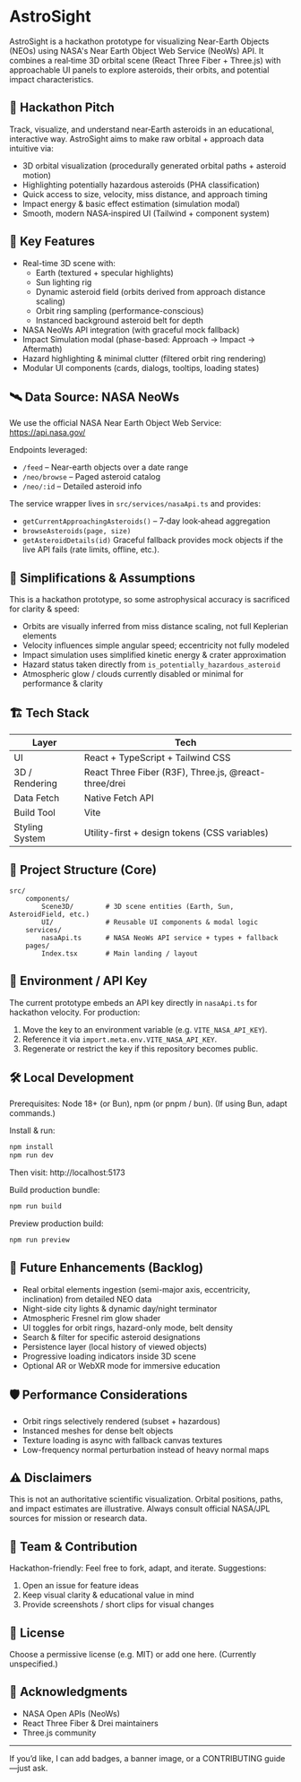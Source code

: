 
# AstroSight

AstroSight is a hackathon prototype for visualizing Near-Earth Objects (NEOs) using NASA's Near Earth Object Web Service (NeoWs) API. It combines a real‑time 3D orbital scene (React Three Fiber + Three.js) with approachable UI panels to explore asteroids, their orbits, and potential impact characteristics.

## 🚀 Hackathon Pitch
Track, visualize, and understand near‑Earth asteroids in an educational, interactive way. AstroSight aims to make raw orbital + approach data intuitive via:
- 3D orbital visualization (procedurally generated orbital paths + asteroid motion)
- Highlighting potentially hazardous asteroids (PHA classification)
- Quick access to size, velocity, miss distance, and approach timing
- Impact energy & basic effect estimation (simulation modal)
- Smooth, modern NASA‑inspired UI (Tailwind + component system)

## 🌌 Key Features
- Real-time 3D scene with:
	- Earth (textured + specular highlights)
	- Sun lighting rig
	- Dynamic asteroid field (orbits derived from approach distance scaling)
	- Orbit ring sampling (performance-conscious)
	- Instanced background asteroid belt for depth
- NASA NeoWs API integration (with graceful mock fallback)
- Impact Simulation modal (phase-based: Approach → Impact → Aftermath)
- Hazard highlighting & minimal clutter (filtered orbit ring rendering)
- Modular UI components (cards, dialogs, tooltips, loading states)

## 🛰️ Data Source: NASA NeoWs
We use the official NASA Near Earth Object Web Service:
https://api.nasa.gov/

Endpoints leveraged:
- `/feed` – Near-earth objects over a date range
- `/neo/browse` – Paged asteroid catalog
- `/neo/:id` – Detailed asteroid info

The service wrapper lives in `src/services/nasaApi.ts` and provides:
- `getCurrentApproachingAsteroids()` – 7‑day look‑ahead aggregation
- `browseAsteroids(page, size)`
- `getAsteroidDetails(id)`
Graceful fallback provides mock objects if the live API fails (rate limits, offline, etc.).

## 🧠 Simplifications & Assumptions
This is a hackathon prototype, so some astrophysical accuracy is sacrificed for clarity & speed:
- Orbits are visually inferred from miss distance scaling, not full Keplerian elements
- Velocity influences simple angular speed; eccentricity not fully modeled
- Impact simulation uses simplified kinetic energy & crater approximation
- Hazard status taken directly from `is_potentially_hazardous_asteroid`
- Atmospheric glow / clouds currently disabled or minimal for performance & clarity

## 🏗️ Tech Stack
| Layer | Tech |
|-------|------|
| UI | React + TypeScript + Tailwind CSS |
| 3D / Rendering | React Three Fiber (R3F), Three.js, @react-three/drei |
| Data Fetch | Native Fetch API |
| Build Tool | Vite |
| Styling System | Utility-first + design tokens (CSS variables) |

## 📂 Project Structure (Core)
```
src/
	components/
		Scene3D/        # 3D scene entities (Earth, Sun, AsteroidField, etc.)
		UI/             # Reusable UI components & modal logic
	services/
		nasaApi.ts      # NASA NeoWs API service + types + fallback
	pages/
		Index.tsx       # Main landing / layout
```

## 🔑 Environment / API Key
The current prototype embeds an API key directly in `nasaApi.ts` for hackathon velocity. For production:
1. Move the key to an environment variable (e.g. `VITE_NASA_API_KEY`).
2. Reference it via `import.meta.env.VITE_NASA_API_KEY`.
3. Regenerate or restrict the key if this repository becomes public.

## 🛠️ Local Development
Prerequisites: Node 18+ (or Bun), npm (or pnpm / bun). (If using Bun, adapt commands.)

Install & run:
```bash
npm install
npm run dev
```
Then visit: http://localhost:5173

Build production bundle:
```bash
npm run build
```
Preview production build:
```bash
npm run preview
```

## 🧪 Future Enhancements (Backlog)
- Real orbital elements ingestion (semi-major axis, eccentricity, inclination) from detailed NEO data
- Night-side city lights & dynamic day/night terminator
- Atmospheric Fresnel rim glow shader
- UI toggles for orbit rings, hazard-only mode, belt density
- Search & filter for specific asteroid designations
- Persistence layer (local history of viewed objects)
- Progressive loading indicators inside 3D scene
- Optional AR or WebXR mode for immersive education

## 🛡️ Performance Considerations
- Orbit rings selectively rendered (subset + hazardous)
- Instanced meshes for dense belt objects
- Texture loading is async with fallback canvas textures
- Low-frequency normal perturbation instead of heavy normal maps

## ⚠️ Disclaimers
This is not an authoritative scientific visualization. Orbital positions, paths, and impact estimates are illustrative. Always consult official NASA/JPL sources for mission or research data.

## 🤝 Team & Contribution
Hackathon-friendly: Feel free to fork, adapt, and iterate. Suggestions:
1. Open an issue for feature ideas
2. Keep visual clarity & educational value in mind
3. Provide screenshots / short clips for visual changes

## 📜 License
Choose a permissive license (e.g. MIT) or add one here. (Currently unspecified.)

## 🙏 Acknowledgments
- NASA Open APIs (NeoWs)
- React Three Fiber & Drei maintainers
- Three.js community

---
If you’d like, I can add badges, a banner image, or a CONTRIBUTING guide—just ask.

